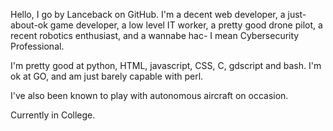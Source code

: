 Hello, I go by Lanceback on GitHub. I'm a decent web developer, a just-about-ok game developer, a low level IT worker, a pretty good drone pilot, a recent robotics enthusiast, and a wannabe hac- I mean Cybersecurity Professional.

I'm pretty good at python, HTML, javascript, CSS, C, gdscript and bash. I'm ok at GO, and am just barely capable with perl.

I've also been known to play with autonomous aircraft on occasion. 

Currently in College.
